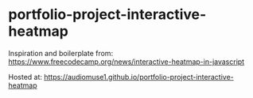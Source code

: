 # portfolio-project-interactive-heatmap

Inspiration and boilerplate from: https://www.freecodecamp.org/news/interactive-heatmap-in-javascript

Hosted at: https://audiomuse1.github.io/portfolio-project-interactive-heatmap
